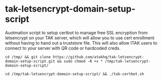 # tak-letsencrypt-domain-setup-script
Auotmation script to setup certbot to manage free SSL encryption from letsencrypt on your TAK server, which will allow you to use cert enrollment without having to hand out a truststore file. This will also allow ITAK users to connect to your server with QR code or hardcoded creds.

``` 
cd /tmp/ && git clone https://github.com/atakhq/tak-letsencrypt-domain-setup-script.git && sudo chmod -R +x * /tmp/tak-letsencrypt-domain-setup-script/
```
```
cd /tmp/tak-letsencrypt-domain-setup-script/ && ./tak-certbot.sh
```
